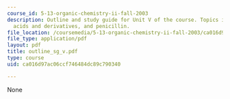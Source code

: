 ```yaml
---
course_id: 5-13-organic-chemistry-ii-fall-2003
description: Outline and study guide for Unit V of the course. Topics include carboxylic
  acids and derivatives, and penicillin.
file_location: /coursemedia/5-13-organic-chemistry-ii-fall-2003/ca016d97ac06ccf746484dc89c790340_outline_sg_v.pdf
file_type: application/pdf
layout: pdf
title: outline_sg_v.pdf
type: course
uid: ca016d97ac06ccf746484dc89c790340

---
```

None